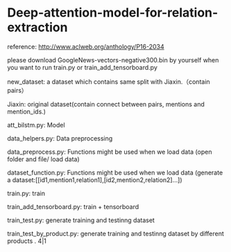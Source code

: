 # Deep-attention-model-for-relation-extraction

reference: http://www.aclweb.org/anthology/P16-2034

please download GoogleNews-vectors-negative300.bin by yourself when you want to run train.py or train_add_tensorboard.py

new_dataset: a dataset which contains same split with Jiaxin.（contain pairs）

Jiaxin: original dataset(contain connect between pairs, mentions and mention_ids.)

att_bilstm.py: Model

data_helpers.py: Data preprocessing

data_preprocess.py: Functions might be used when we load data
                   (open folder and file/ load data)

dataset_function.py: Functions might be used when we load data
                     (generate a dataset:[[id1,mention1,relation1],[id2,mention2,relation2]...])

train.py: train

train_add_tensorboard.py: train + tensorboard

train_test.py: generate training and testinng dataset

train_test_by_product.py: generate training and testinng dataset by different products . 4|1
